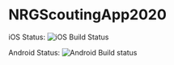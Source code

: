 # NRGScoutingApp2020
iOS Status:
![iOS Build Status](https://build.appcenter.ms/v0.1/apps/9749b007-afab-48cf-84a9-96e5edbc50cd/branches/Production/badge)

Android Status:
![Android Build status](https://build.appcenter.ms/v0.1/apps/d9e79619-90e5-4aad-918e-bc849201f74f/branches/Production/badge)
